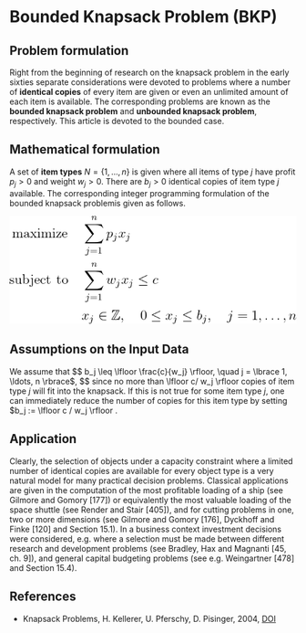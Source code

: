 # Bounded Knapsack Problem (BKP)


## Problem formulation

Right from the beginning of research on the knapsack problem in the early sixties
separate considerations were devoted to problems where a number of **identical copies**
of every item are given or even an unlimited amount of each item is available.
The corresponding problems are known as the **bounded knapsack problem** and **unbounded knapsack problem**, respectively.
This article is devoted to the bounded case.


## Mathematical formulation

A set of **item types** $N = \lbrace 1, \ldots, n \rbrace$ is given where all items of type $j$ have
profit $p_j > 0$ and weight $w_j > 0$. There are $b_j > 0$ identical copies of item type $j$ available. The
corresponding integer programming formulation of the bounded knapsack problemis given as follows.

![Mathematical formulation](./problem.png)





## Assumptions on the Input Data

We assume that
$$
b_j \leq \lfloor \frac{c}{w_j} \rfloor, \quad j = \lbrace 1, \ldots, n \rbrace$,
$$
since no more than \lfloor c/ w_j \rfloor copies of item type $j$ will fit into the knapsack. If this is
not true for some item type $j$, one can immediately reduce the number of copies for
this item type by setting $b_j := \lfloor c / w_j \rfloor .


## Application

Clearly, the selection of objects under a capacity constraint where a limited number
of identical copies are available for every object type is a very natural model for many practical decision problems.
Classical applications are given in the computation of the most profitable loading of a ship (see Gilmore and Gomory [177])
or equivalently the most valuable loading of the space shuttle (see Render and Stair [405]),
and for cutting problems in one, two or more dimensions (see Gilmore and Gomory [176], Dyckhoff and Finke [120] and Section 15.1).
In a business
context investment decisions were considered, e.g. where a selection must be made
between different research and development problems (see Bradley, Hax and Magnanti [45, ch. 9]), and general capital budgeting problems
(see e.g. Weingartner [478] and Section 15.4).


## References
- Knapsack Problems, H. Kellerer, U. Pferschy, D. Pisinger, 2004, [DOI](https://doi.org/10.1007/978-3-540-24777-7)





